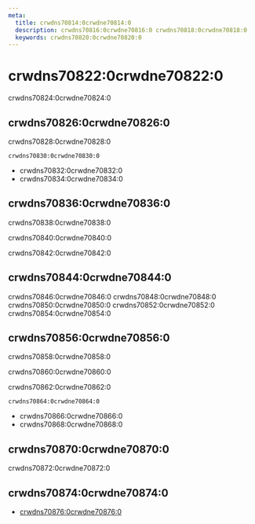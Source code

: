 ```yaml
---
meta:
  title: crwdns70814:0crwdne70814:0
  description: crwdns70816:0crwdne70816:0 crwdns70818:0crwdne70818:0
  keywords: crwdns70820:0crwdne70820:0
---
```


# crwdns70822:0crwdne70822:0

crwdns70824:0crwdne70824:0

<entry-ad />

## crwdns70826:0crwdne70826:0

crwdns70828:0crwdne70828:0

`crwdns70830:0crwdne70830:0`

- crwdns70832:0crwdne70832:0
- crwdns70834:0crwdne70834:0

## crwdns70836:0crwdne70836:0

crwdns70838:0crwdne70838:0

  crwdns70840:0crwdne70840:0

  crwdns70842:0crwdne70842:0

## crwdns70844:0crwdne70844:0

crwdns70846:0crwdne70846:0
<alert type="success">crwdns70848:0crwdne70848:0</alert>
<alert type="info">crwdns70850:0crwdne70850:0</alert>
<alert type="warning">crwdns70852:0crwdne70852:0</alert>
<alert type="error">crwdns70854:0crwdne70854:0</alert>

## crwdns70856:0crwdne70856:0

crwdns70858:0crwdne70858:0

  crwdns70860:0crwdne70860:0

  crwdns70862:0crwdne70862:0

  `crwdns70864:0crwdne70864:0`

- crwdns70866:0crwdne70866:0
- crwdns70868:0crwdne70868:0

## crwdns70870:0crwdne70870:0

crwdns70872:0crwdne70872:0

## crwdns70874:0crwdne70874:0

- [crwdns70876:0crwdne70876:0]()

<backmatter />
